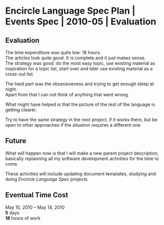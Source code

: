 ﻿Encircle Language Spec Plan | Events Spec | 2010-05 | Evaluation
==============================================================


Evaluation
----------

The time expenditure was quite low: 18 hours.  
The articles look quite good. It is complete and it just makes sense.  
The strategy was good: do the most easy topic, use existing material as inspiration for a topic list, start over and later use existing material as a cross-out list.

The hard part was the obsessiveness and trying to get enough sleep at night.  
Apart from that I can not think of anything that went wrong.

What might have helped is that the picture of the rest of the language is getting clearer.

Try to have the same strategy in the next project, if it works there, but be open to other approaches if the situation requires a different one.


Future
------

What will happen now is that I will make a new parent project description, basically replanning all my software development activities for the time to come.

These activities will include updating document templates, studying and doing *Encircle Language Spec* projects.


Eventual Time Cost
------------------

May 10, 2010 – May 14, 2010  
__5__ days  
__18__ hours of work